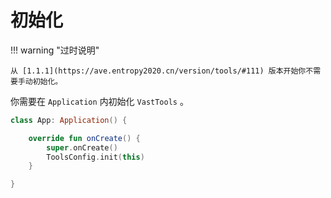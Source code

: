 # 初始化

!!! warning "过时说明"

    从 [1.1.1](https://ave.entropy2020.cn/version/tools/#111) 版本开始你不需要手动初始化。

你需要在 `Application` 内初始化 `VastTools` 。

```kotlin
class App: Application() {

    override fun onCreate() {
        super.onCreate()
        ToolsConfig.init(this)
    }

}
```
